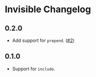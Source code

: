 # Invisible Changelog

## 0.2.0

* Add support for `prepend`.  ([#2](https://github.com/shioyama/invisible/pull/2))

## 0.1.0

* Support for `include`.
